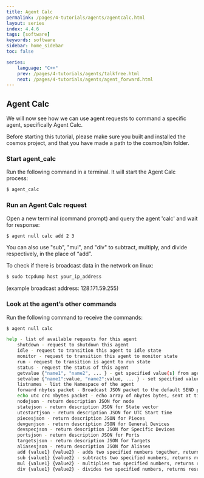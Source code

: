 ```yaml
---
title: Agent Calc
permalink: /pages/4-tutorials/agents/agentcalc.html
layout: series
index: 4.4.6
tags: [software]
keywords: software
sidebar: home_sidebar
toc: false

series:
    language: "C++"
    prev: /pages/4-tutorials/agents/talkfree.html
    next: /pages/4-tutorials/agents/agent_forward.html
---
```



## Agent Calc

We will now see how we can use agent requests to command a specific agent, specifically Agent Calc.

Before starting this tutorial, please make sure you built and installed the cosmos project, and that you have made a path to the cosmos/bin folder.

### Start agent_calc
Run the following command in a terminal. It will start the Agent Calc process:

```bash
$ agent_calc
```

### Run an Agent Calc request

Open a new terminal (command prompt) and query the agent 'calc' and wait for response:

```bash
$ agent null calc add 2 3
```
You can also use "sub", "mul", and "div" to subtract, multiply, and divide respectively, in the place of “add”.

To check if there is broadcast data in the network on linux:

```bash
$ sudo tcpdump host your_ip_address
```
(example broadcast address: 128.171.59.255)




### Look at the agent’s other commands

Run the following command to receive the commands:

```bash
$ agent null calc

help - list of available requests for this agent
	shutdown - request to shutdown this agent
	idle - request to transition this agent to idle state
	monitor - request to transition this agent to monitor state
	run - request to transition is agent to run state
	status - request the status of this agent
	getvalue {"name1", "name2", ... } - get specified value(s) from agents
	setvalue {"name1":value, "name2":value, ... } - set specified value(s) in		agent
	listnames - list the Namespace of the agent
	forward nbytes packet - Broadcast JSON packet to the default SEND port 		on local network
	echo utc crc nbytes packet - echo array of nbytes bytes, sent at time utc, 		with CRC crc
	nodejson - return description JSON for node
	statejson - return description JSON for State vector
	utcstartjson - return description JSON for UTC Start time
	piecesjson - return description JSON for Pieces
	devgenjson - return description JSON for General Devices
	devspecjson - return description JSON for Specific Devices
	portsjson - return description JSON for Ports
	targetsjson - return description JSON for Targets
	aliasesjson - return description JSON for Aliases
	add {value1} {value2} - adds two specified numbers together, returns 		result
	sub {value1} {value2} - subtracts two specified numbers, returns result
	mul {value1} {value2} - multiplies two specified numbers, returns result
	div {value1} {value2} - divides two specified numbers, returns result
```
